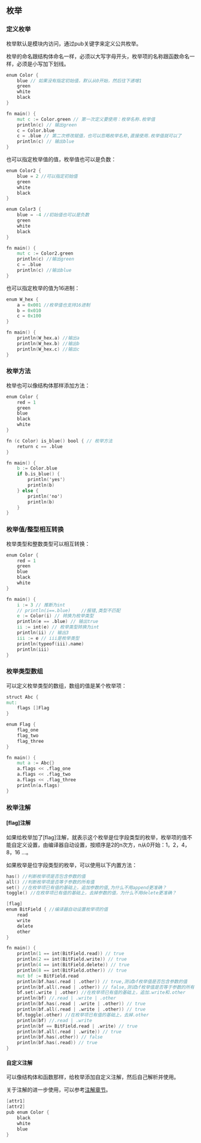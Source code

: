 ## 枚举

### 定义枚举

枚举默认是模块内访问，通过pub关键字来定义公共枚举。

枚举的命名跟结构体命名一样，必须以大写字母开头，枚举项的名称跟函数命名一样，必须是小写加下划线。

```v
enum Color {
	blue // 如果没有指定初始值，默认从0开始，然后往下递增1
	green
	white
	black
}

fn main() {
	mut c := Color.green // 第一次定义要使用：枚举名称.枚举值
	println(c) // 输出green
	c = Color.blue
	c = .blue // 第二次修改赋值，也可以忽略枚举名称,直接使用.枚举值就可以了
	println(c) // 输出blue
}

```

也可以指定枚举值的值，枚举值也可以是负数：

```v
enum Color2 {
	blue = 2 //可以指定初始值
	green
	white
	black
}

enum Color3 {
	blue = -4 //初始值也可以是负数
	green
	white
	black
}

fn main() {
	mut c := Color2.green
	println(c) //输出green
	c = .blue
	println(c) //输出blue
}

```

也可以指定枚举的值为16进制：

```v
enum W_hex {
	a = 0x001 //枚举值也支持16进制
	b = 0x010
	c = 0x100
}

fn main() {
	println(W_hex.a) //输出a
	println(W_hex.b) //输出b
	println(W_hex.c) //输出c
}
```

### 枚举方法

枚举也可以像结构体那样添加方法：

```v
enum Color {
	red = 1
	green
	blue
	black
	white
}

fn (c Color) is_blue() bool { // 枚举方法
	return c == .blue
}

fn main() {
	b := Color.blue
	if b.is_blue() {
		println('yes')
		println(b)
	} else {
		println('no')
		println(b)
	}
}
```

### 枚举值/整型相互转换

枚举类型和整数类型可以相互转换：

```v
enum Color {
	red = 1
	green
	blue
	black
	white
}

fn main() {
	i := 3 // 推断为int
	// println(i==.blue) 	//报错,类型不匹配
	e := Color(i) // 转换为枚举类型
	println(e == .blue) // 输出true
	ii := int(e) // 枚举类型转换为int
	println(ii) // 输出3
	iii := e // iii是枚举类型
	println(typeof(iii).name)
	println(iii)
}
```

### 枚举类型数组

可以定义枚举类型的数组，数组的值是某个枚举项：

```v
struct Abc {
mut:
	flags []Flag
}

enum Flag {
	flag_one
	flag_two
	flag_three
}

fn main() {
	mut a := Abc{}
	a.flags << .flag_one
	a.flags << .flag_two
	a.flags << .flag_three
	println(a.flags)
}

```

###  枚举注解

#### [flag]注解

如果给枚举加了[flag]注解，就表示这个枚举是位字段类型的枚举，枚举项的值不能自定义设置，由编译器自动设置，按顺序是2的n次方，n从0开始：1，2，4，8，16 ...。

如果枚举是位字段类型的枚举，可以使用以下内置方法：

```v
has() //判断枚举项是否包含参数的值
all() //判断枚举项是否等于参数的所有值
set() //在枚举项已有值的基础上，追加参数的值,为什么不用append更准确？
toggle() //在枚举项已有值的基础上，去掉参数的值，为什么不用delete更准确？
```

```v
[flag]
enum BitField { //编译器自动设置枚举项的值
	read
	write
	delete
	other
}

fn main() {
	println(1 == int(BitField.read)) // true
	println(2 == int(BitField.write)) // true
	println(4 == int(BitField.delete)) // true
	println(8 == int(BitField.other)) // true
	mut bf := BitField.read
	println(bf.has(.read | .other)) // true,测试bf枚举值是否包含参数的值
	println(bf.all(.read | .other)) // false,测试bf枚举值是否等于参数的所有值
	bf.set(.write | .other) //在枚举项已有值的基础上，追加.write和.other
	println(bf) //.read | .write | .other
	println(bf.has(.read | .write | .other)) // true
	println(bf.all(.read | .write | .other)) // true
	bf.toggle(.other) //在枚举项已有值的基础上，去掉.other
	println(bf) //.read | .write
	println(bf == BitField.read | .write) // true
	println(bf.all(.read | .write)) // true
	println(bf.has(.other)) // false
	println(bf.has(.read)) // true
}
```

#### 自定义注解

可以像结构体和函数那样，给枚举添加自定义注解，然后自己解析并使用。

关于注解的进一步使用，可以参考[注解章节](attribute.md)。

```v
[attr1]
[attr2]
pub enum Color {
	black
	white
	blue
}
```
